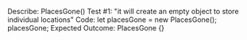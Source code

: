 Describe: PlacesGone()
Test #1: "it will create an empty object to store individual locations"
Code: 
let placesGone = new PlacesGone();
placesGone;
Expected Outcome: PlacesGone {}
